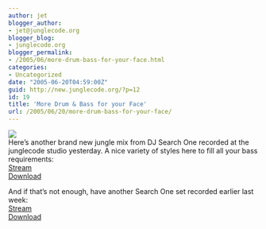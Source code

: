 ```yaml
---
author: jet
blogger_author:
- jet@junglecode.org
blogger_blog:
- junglecode.org
blogger_permalink:
- /2005/06/more-drum-bass-for-your-face.html
categories:
- Uncategorized
date: "2005-06-20T04:59:00Z"
guid: http://new.junglecode.org/?p=12
id: 19
title: 'More Drum & Bass for your Face'
url: /2005/06/20/more-drum-bass-for-your-face/
---
```


![](http://www.junglecode.com/images/blog/turntabler.jpg)  
Here’s another brand new jungle mix from DJ Search One recorded at the junglecode studio yesterday. A nice variety of styles here to fill all your bass requirements:  
[Stream](http://www.junglecode.com/mp3s/search1_junglecode_06_01_05.m3u)   
[Download](http://www.junglecode.com/mp3s/search1_junglecode_06_01_05.mp3)

And if that’s not enough, have another Search One set recorded earlier last week:  
[Stream](http://www.junglecode.com/mp3s/search1_junglecode_06_18_05.m3u)   
[Download](http://www.junglecode.com/mp3s/search1_junglecode_06_18_05.mp3)